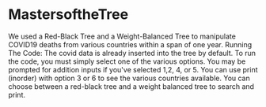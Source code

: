 # MastersoftheTree
We used a Red-Black Tree and a Weight-Balanced Tree to manipulate COVID19 deaths from various countries within a span of one year. 
Running The Code:
The covid data is already inserted into the tree by default. To run the code, you must simply select one of the various options. You may be prompted for addition inputs if you've selected 1,2, 4, or 5. You can use print (inorder) with option 3 or 6 to see the various countries available. You can choose between a red-black tree and a weight balanced tree to search and print.
